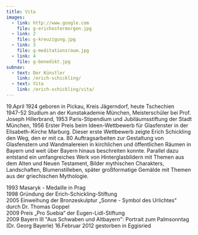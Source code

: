 ```yaml
---
title: Vita
images:
  - link: http://www.google.com
    file: g-erichostermorgen.jpg
  - link: 2
    file: g-kreuzigung.jpg
  - link: 3
    file: g-meditationsraum.jpg
  - link: 4
    file: g-benedikt.jpg
subnav:
  - text: Der Künstler
    link: /erich-schickling/
  - text: Vita
    link: /erich-schickling/vita/
---
```


19.April 1924 geboren in Pickau, Kreis Jägerndorf, heute Tschechien  
1947-52 Studium an der Kunstakademie München, Meisterschüler bei Prof. Joseph Hillerbrand, 1953 Paris-Stipendium und Jubiläumsstiftung der Stadt München, 1956 Erster Preis beim Ideen-Wettbewerb für Glasfenster in der Elisabeth-Kirche Marburg. Dieser erste Wettbewerb zeigte Erich Schickling den Weg, den er mit ca. 80 Auftragsarbeiten zur Gestaltung von Glasfenstern und Wandmalereien in kirchlichen und öffentlichen Räumen in Bayern und weit über Bayern hinaus beschreiten konnte.Parallel dazu entstand ein umfangreiches Werk von Hinterglasbildern mit Themen aus dem Alten und Neuen Testament, Bilder mythischen Charakters, Landschaften, Blumenstilleben, später großformatige Gemälde mit Themen aus der griechischen Mythologie.1993 Masaryk - Medaille in Prag  1998 Gründung der Erich-Schickling-Stiftung  2005 Einweihung der Bronzeskulptur „Sonne - Symbol des Urlichtes“ durch Dr. Thomas Goppel  2009 Preis „Pro Suebia“ der Eugen-Lidl-Stiftung  2009 Bayern III "Aus Schwaben und Altbayern": Portrait zum Palmsonntag (Dr. Georg Bayerle)
16.Februar 2012 gestorben in Eggisried 